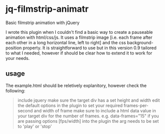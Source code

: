 jq-filmstrip-animatr
====================

Basic filmstrip animation with jQuery

I wrote this plugin when I couldn't find a basic way to create a pauseable animation with html/css/js. It uses a filmstrip image [i.e. each frame after each other in a long horizontal line, left to right] and the css background-position property. It is straightforward to use but in this version 0.9 tailored to what I needed, however if should be clear how to extend it to work for your needs.

usage
-----

The example.html should be reletively explanitory, however check the following:

> include jquery
> make sure the target div has a set height and width
> edit the default options in the plugin to set your required frames-per-second and width of frame
> make sure to include a html data value in your target div for the number of frames. e.g. data-frames="15"
> if you are passing options [fps/width] into the plugin the arg needs to be set to 'play' or 'stop'